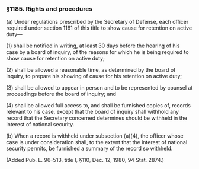 ### §1185. Rights and procedures ###

(a) Under regulations prescribed by the Secretary of Defense, each officer required under section 1181 of this title to show cause for retention on active duty—

(1) shall be notified in writing, at least 30 days before the hearing of his case by a board of inquiry, of the reasons for which he is being required to show cause for retention on active duty;

(2) shall be allowed a reasonable time, as determined by the board of inquiry, to prepare his showing of cause for his retention on active duty;

(3) shall be allowed to appear in person and to be represented by counsel at proceedings before the board of inquiry; and

(4) shall be allowed full access to, and shall be furnished copies of, records relevant to his case, except that the board of inquiry shall withhold any record that the Secretary concerned determines should be withheld in the interest of national security.

(b) When a record is withheld under subsection (a)(4), the officer whose case is under consideration shall, to the extent that the interest of national security permits, be furnished a summary of the record so withheld.

(Added Pub. L. 96–513, title I, §110, Dec. 12, 1980, 94 Stat. 2874.)